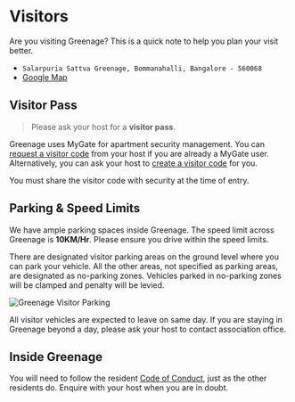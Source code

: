 # Visitors

Are you visiting Greenage? This is a quick note to help you plan your visit better. 

- `Salarpuria Sattva Greenage, Bommanahalli, Bangalore - 560068`
- [Google Map](https://goo.gl/maps/DJB7JAjHRAXRLe3W8)

## Visitor Pass

> Please ask your host for a **visitor pass**.

Greenage uses MyGate for apartment security management. You can [request a visitor code](https://mygate.com/blog/request-visit-code/) from your host if you are already a MyGate user. Alternatively, you can ask your host to [create a visitor code](https://help.mygate.in/articles/9669-how-do-i-invite-guests) for you. 

You must share the visitor code with security at the time of entry. 

## Parking & Speed Limits

We have ample parking spaces inside Greenage. The speed limit across Greenage is __10KM/Hr__. Please ensure you drive within the speed limits.

There are designated visitor parking areas on the ground level where you can park your vehicle.  All the other areas, not specified as parking areas, are designated as no-parking zones. Vehicles parked in no-parking zones will be clamped and penalty will be levied.

![Greenage Visitor Parking](/assets/images/greenage-parking.jpg)
 
All visitor vehicles are expected to leave on same day. If you are staying in Greenage beyond a day, please ask your host to contact association office.

## Inside Greenage

You will need to follow the resident [Code of Conduct](/policies/coc), just as the other residents do. Enquire with your host when you are in doubt.



